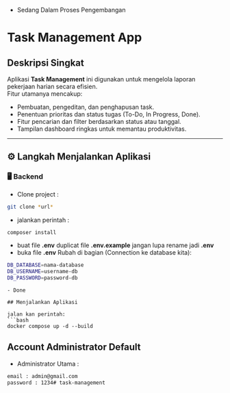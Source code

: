 - Sedang Dalam Proses Pengembangan

# Task Management App

## Deskripsi Singkat
Aplikasi **Task Management** ini digunakan untuk mengelola laporan pekerjaan harian secara efisien.  
Fitur utamanya mencakup:
- Pembuatan, pengeditan, dan penghapusan task.  
- Penentuan prioritas dan status tugas (To-Do, In Progress, Done).  
- Fitur pencarian dan filter berdasarkan status atau tanggal.  
- Tampilan dashboard ringkas untuk memantau produktivitas.
---

## ⚙️ Langkah Menjalankan Aplikasi

### 🖥️ Backend
- Clone project :
```bash
git clone *url*
```
- jalankan perintah :
```bash
composer install
```
- buat file  <b>.env</b>  duplicat file  <b>.env.example</b>  jangan lupa rename jadi  <b>.env</b>
- buka file  <b>.env</b>  Rubah di bagian (Connection ke database kita):

```bash
DB_DATABASE=nama-database
DB_USERNAME=username-db
DB_PASSWORD=password-db
```
```
- Done

## Menjalankan Aplikasi

jalan kan perintah:
```bash
docker compose up -d --build
```

## Account Administrator Default
- Administrator Utama :

```bash
email : admin@gmail.com
password : 1234# task-management
